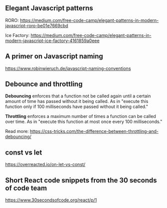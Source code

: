 ## Elegant Javascript patterns

RORO:
<https://medium.com/free-code-camp/elegant-patterns-in-modern-javascript-roro-be01e7669cbd>

Ice Factory:
<https://medium.com/free-code-camp/elegant-patterns-in-modern-javascript-ice-factory-4161859a0eee>

## A primer on Javascript naming

<https://www.robinwieruch.de/javascript-naming-conventions>

## Debounce and throttling

**Debouncing** enforces that a function not be called again until a certain
amount of time has passed without it being called. As in "execute this function
only if 100 milliseconds have passed without it being called."

**Throttling** enforces a maximum number of times a function can be called over
time. As in "execute this function at most once every 100 milliseconds."

Read more:
<https://css-tricks.com/the-difference-between-throttling-and-debouncing/>

## const vs let

<https://overreacted.io/on-let-vs-const/>

## Short React code snippets from the 30 seconds of code team

<https://www.30secondsofcode.org/react/p/1>
